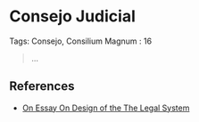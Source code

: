 # Consejo Judicial

Tags: Consejo, Consilium Magnum
: 16

> …
> 

## References

- [On Essay On Design of the The Legal System](../../On%20Essay%20On%20Design%20of%20the%20The%20Legal%20System%20146956e8f40e80209efffc1d8b9b8e59.md)